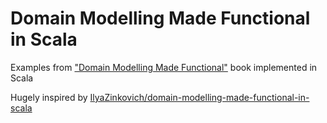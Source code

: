 # Domain Modelling Made Functional in Scala

Examples from ["Domain Modelling Made Functional"](https://pragprog.com/book/swdddf/domain-modeling-made-functional) book implemented in Scala

Hugely inspired by [IlyaZinkovich/domain-modelling-made-functional-in-scala](https://github.com/IlyaZinkovich/domain-modelling-made-functional-in-scala)